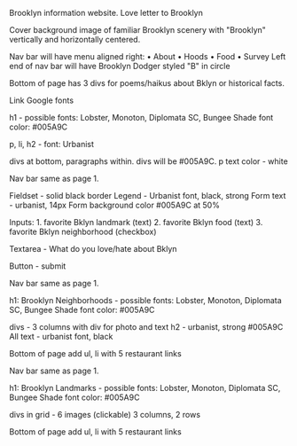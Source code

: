 Brooklyn information website. Love letter to Brooklyn

<!-- Page 1 (Home) look and feel -->

Cover background image of familiar Brooklyn scenery with "Brooklyn" vertically and horizontally centered.

Nav bar will have menu aligned right:
• About
• Hoods
• Food
• Survey
Left end of nav bar will have Brooklyn Dodger styled "B" in circle

Bottom of page has 3 divs for poems/haikus about Bklyn or historical facts.

Link Google fonts

h1 - possible fonts: Lobster, Monoton, Diplomata SC, Bungee Shade
font color: #005A9C

p, li, h2 - font: Urbanist

divs at bottom, paragraphs within. divs will be #005A9C.
p text color - white


<!-- Page 2 (Survey form) look and feel -->

Nav bar same as page 1.

Fieldset - solid black border
Legend - Urbanist font, black, strong
Form text - urbanist, 14px
Form background color #005A9C at 50%

Inputs:
    1. favorite Bklyn landmark (text)
    2. favorite Bklyn food (text)
    3. favorite Bklyn neighborhood (checkbox)

Textarea - What do you love/hate about Bklyn

Button - submit


<!-- Page 3 (neighborhoods) look and feel -->

Nav bar same as page 1.


h1: Brooklyn Neighborhoods - possible fonts: Lobster, Monoton, Diplomata SC, Bungee Shade
font color: #005A9C

divs - 3 columns with div for photo and text
h2 - urbanist, strong #005A9C
All text - urbanist font, black

Bottom of page add ul, li with 5 restaurant links


<!-- Page 4 (landmarks) look and feel -->

Nav bar same as page 1.


h1: Brooklyn Landmarks - possible fonts: Lobster, Monoton, Diplomata SC, Bungee Shade
font color: #005A9C

divs in grid - 6 images (clickable) 3 columns, 2 rows

Bottom of page add ul, li with 5 restaurant links
